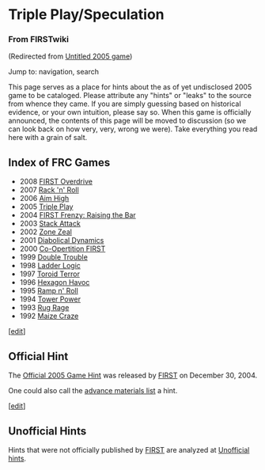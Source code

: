 # Triple Play/Speculation

### From FIRSTwiki

(Redirected from [Untitled 2005
game](/index.php?title=Untitled_2005_game&redirect=no "Untitled 2005 game" ))

Jump to: navigation, search

This page serves as a place for hints about the as of yet undisclosed 2005
game to be cataloged. Please attribute any "hints" or "leaks" to the source
from whence they came. If you are simply guessing based on historical
evidence, or your own intuition, please say so. When this game is officially
announced, the contents of this page will be moved to discussion (so we can
look back on how very, very, wrong we were). Take everything you read here
with a grain of salt.

Index of FRC Games  
---  
  
  * 2008 [FIRST Overdrive](FIRST_Overdrive "FIRST Overdrive" )
  * 2007 [Rack 'n' Roll](Rack_%27n%27_Roll "Rack 'n' Roll" )
  * 2006 [Aim High](aim-high)
  * 2005 [Triple Play](triple-play)
  * 2004 [FIRST Frenzy: Raising the Bar](FIRST_Frenzy:_Raising_the_Bar "FIRST Frenzy: Raising the Bar" )
  * 2003 [Stack Attack](Stack_Attack "Stack Attack" )
  * 2002 [Zone Zeal](Zone_Zeal "Zone Zeal" )
  * 2001 [Diabolical Dynamics](Diabolical_Dynamics "Diabolical Dynamics" )
  * 2000 [Co-Opertition FIRST](Co-Opertition_FIRST "Co-Opertition FIRST" )
  * 1999 [Double Trouble](Double_Trouble "Double Trouble" )
  * 1998 [Ladder Logic](Ladder_Logic "Ladder Logic" )
  * 1997 [Toroid Terror](Toroid_Terror "Toroid Terror" )
  * 1996 [Hexagon Havoc](Hexagon_Havoc "Hexagon Havoc" )
  * 1995 [Ramp n' Roll](Ramp_n%27_Roll "Ramp n' Roll" )
  * 1994 [Tower Power](Tower_Power "Tower Power" )
  * 1993 [Rug Rage](Rug_Rage "Rug Rage" )
  * 1992 [Maize Craze](Maize_Craze "Maize Craze" )  
  
  

[[edit](/index.php?title=Triple_Play/Speculation&action=edit&section=1 "Edit
section: Official Hint" )]

##  Official Hint

The [Official 2005 Game Hint](Official_2005_Game_Hint "Official
2005 Game Hint" ) was released by [FIRST](first) on
December 30, 2004.

One could also call the [advance materials
list](2005_materials_list "2005 materials list" ) a hint.

[[edit](/index.php?title=Triple_Play/Speculation&action=edit&section=2 "Edit
section: Unofficial Hints" )]

##  Unofficial Hints

Hints that were not officially published by [FIRST](first)
are analyzed at [Unofficial
hints](Untitled_2005_game/Unofficial_hints "Untitled 2005
game/Unofficial hints" ).

